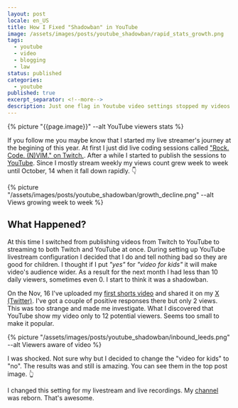 ```yaml
---
layout: post
locale: en_US
title: How I Fixed "Shadowban" in YouTube
image: /assets/images/posts/youtube_shadowban/rapid_stats_growth.png
tags:
  - youtube
  - video
  - blogging
  - law
status: published
categories:
  - youtube
published: true
excerpt_separator: <!--more-->
description: Just one flag in Youtube video settings stopped my videos from being promoted. Here is my journey...
---
```


{% picture "{{page.image}}" --alt YouTube viewers stats %}


If you follow me you maybe know that I started my live streamer's journey at the begining of this year. At first I just did live coding sessions called ["Rock. Code. (N)VIM." on Twitch.](https://www.twitch.tv/war1and). After a while I started to publish the sessions to [YouTube](https://www.youtube.com/playlist?list=PLX764RemXwZZ_XfWfV8tq1PvoM4Ebcdo8). 
Since I mostly stream weekly my views count grew week to week until October, 14 when it fall down rapidly. 👇


{% picture "/assets/images/posts/youtube_shadowban/growth_decline.png" --alt Views growing week to week %}

## What Happened?

At this time I switched from publishing videos from Twitch to YouTube to streaming to both Twitch and YouTube at once. During setting up YouTube livestream configuration I decided that I do and tell nothing bad so they are good for children.  I thought if I put *"yes"* for *"video for kids"* it will make video's audience wider. As a result for the next month I had less than 10 daily viewers, sometimes even 0. I start to think it was a shadowban. 

On the Nov, 16 I've uploaded my [first  shorts video](https://youtube.com/shorts/eStm6niMlxo?feature=share) and shared it on my [X (Twitter)](https://x.com/T0ha666). I've got a couple of positive responses there but only 2 views. This was too strange and made me investigate. What I discovered that YouTube show my video only to 12 potential viewers. Seems too small to make it popular.

{% picture "/assets/images/posts/youtube_shadowban/inbound_leeds.png" --alt Viewers aware of video %}

I was shocked. Not sure why but I decided to change the "video for kids" to "no". The results was and still is amazing. You can see them in the top post image. 👆

I changed this setting for my livestream and live recordings. My [channel](http://www.youtube.com/@AntonShvein) was reborn. That's awesome.